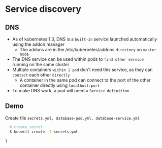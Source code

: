 # Service discovery

## DNS
- As of kubernetes 1.3, DNS is a `built-in` service launched automatically using the addon manager
  - The addons are in the /etc/kubernetes/addons `directory` on `master node`
- The DNS service can be used within pods to `find other service` running on the same cluster
- Multiple containers `within 1 pod` don't need this service, as they can `contact` each other `directly`
  - A container in the same pod can connect to the port of the other container directly using `localhost:port`
- To make DNS work, a pod will need a `Service definition`

## Demo
Create file `secrets.yml, database-pod.yml, database-service.yml`

```bash
  # create secret
  $ kubectl create -f secrets.yml
```
1
